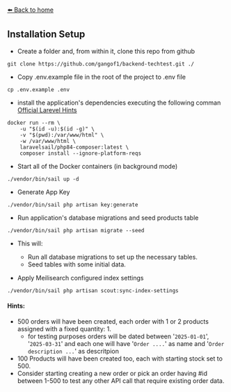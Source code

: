 [⬅️ Back to home](../README.md)

## Installation Setup 
- Create a folder and, from within it, clone this repo from github
```
git clone https://github.com/gangof1/backend-techtest.git ./
```
- Copy .env.example file in the root of the project to .env file
```
cp .env.example .env
```
- install the application's dependencies executing the following comman <a href="https://laravel.com/docs/11.x/sail#installing-composer-dependencies-for-existing-projects">Official Larevel Hints</a>
```
docker run --rm \
    -u "$(id -u):$(id -g)" \
    -v "$(pwd):/var/www/html" \
    -w /var/www/html \
    laravelsail/php84-composer:latest \
    composer install --ignore-platform-reqs
```
- Start all of the Docker containers (in background mode)
```
./vendor/bin/sail up -d
```
- Generate App Key
```
./vendor/bin/sail php artisan key:generate
```
- Run application's database migrations and seed products table
```
./vendor/bin/sail php artisan migrate --seed
```
- This will:
  * Run all database migrations to set up the necessary tables.
  * Seed tables with some initial data.

- Apply Meilisearch configured index settings 
```
./vendor/bin/sail php artisan scout:sync-index-settings
```
#### Hints:
* 500 orders will have been created, each order with 1 or 2 products assigned with a fixed quantity: 1. 
  * for testing purposes orders will be dated between '`2025-01-01`', '`2025-03-31`' and each one will have '`Order ....`' as name and '`Order description ...`' as descritpion
* 100 Products will have been created too, each with starting stock set to 500. 
* Consider starting creating a new order or pick an order having #id between 1-500 to test any other API call that require existing order data.
